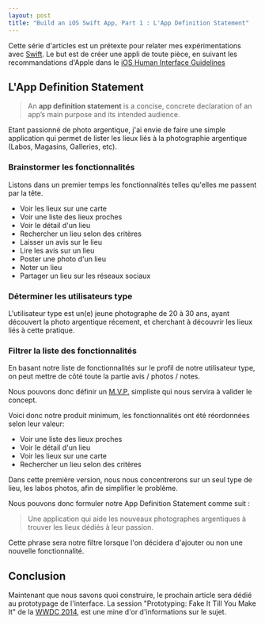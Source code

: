```yaml
---
layout: post
title: "Build an iOS Swift App, Part 1 : L'App Definition Statement" 
---
```


Cette série d'articles est un prétexte pour relater mes expérimentations avec [Swift](https://developer.apple.com/swift/). 
Le but est de créer une appli de toute pièce, en suivant les recommandations d'Apple dans le [iOS Human Interface Guidelines](https://developer.apple.com/library/ios/documentation/UserExperience/Conceptual/MobileHIG/)

## L'App Definition Statement

> An **app definition statement** is a concise, concrete declaration of an app’s main purpose and its intended audience.

Etant passionné de photo argentique, j'ai envie de faire une simple application qui permet de lister les lieux liés à la photographie argentique (Labos, Magasins, Galleries, etc).

### Brainstormer les fonctionnalités
Listons dans un premier temps les fonctionnalités telles qu'elles me passent par la tête.

* Voir les lieux sur une carte
* Voir une liste des lieux proches
* Voir le détail d'un lieu
* Rechercher un lieu selon des critères
* Laisser un avis sur le lieu
* Lire les avis sur un lieu
* Poster une photo d'un lieu
* Noter un lieu
* Partager un lieu sur les réseaux sociaux

### Déterminer les utilisateurs type

L'utilisateur type est un(e) jeune photographe de 20 à 30 ans, ayant découvert la photo argentique récement, et cherchant à découvrir les lieux liés à cette pratique.

### Filtrer la liste des fonctionnalités

En basant notre liste de fonctionnalités sur le profil de notre utilisateur type, on peut mettre de côté toute la partie avis / photos / notes.

Nous pouvons donc définir un [M.V.P.](http://fr.wikipedia.org/wiki/Produit_minimum_viable) simpliste qui nous servira à valider le concept.

Voici donc notre produit minimum, les fonctionnalités ont été réordonnées selon leur valeur: 

* Voir une liste des lieux proches
* Voir le détail d'un lieu
* Voir les lieux sur une carte
* Rechercher un lieu selon des critères

Dans cette première version, nous nous concentrerons sur un seul type de lieu, les labos photos, afin de simplifier le problème.

Nous pouvons donc formuler notre App Definition Statement comme suit :

> Une application qui aide les nouveaux photographes argentiques à trouver les lieux dédiés à leur passion.

Cette phrase sera notre filtre lorsque l'on décidera d'ajouter ou non une nouvelle fonctionnalité.

## Conclusion

Maintenant que nous savons quoi construire, le prochain article sera dédié au prototypage de l'interface. 
La session "Prototyping: Fake It Till You Make It" de la [WWDC 2014](https://developer.apple.com/videos/wwdc/2014/), est une mine d'or d'informations sur le sujet.

